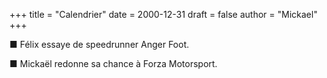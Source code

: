 +++
title = "Calendrier"
date = 2000-12-31
draft = false
author = "Mickael"
+++ 

■ Félix essaye de speedrunner Anger Foot.

■ Mickaël redonne sa chance à Forza Motorsport.